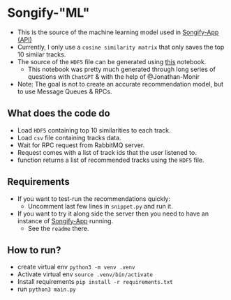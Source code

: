 # Songify-"ML"

- This is the source of the machine learning model used in [Songify-App (API)]('https://github.com/G0maa/songify-app')
- Currently, I only use a `cosine similarity matrix` that only saves the top 10 similar tracks.
- The source of the `HDF5` file can be generated using [this](https://colab.research.google.com/drive/1s0da0T2G7sRxZrqDM0-Mj0oxhgwDKHY9?usp=sharing) notebook.
  - This notebook was pretty much generated through long series of questions with `ChatGPT` & with the help of @Jonathan-Monir
- Note: The goal is not to create an accurate recommendation model, but to use Message Queues & RPCs.

## What does the code do

- Load `HDF5` containing top 10 similarities to each track.
- Load `csv` file containing tracks data.
- Wait for RPC request from RabbitMQ server.
- Request comes with a list of track ids that the user listened to.
- function returns a list of recommended tracks using the `HDF5` file.

## Requirements
- If you want to test-run the recommendations quickly:
  - Uncomment last few lines in `snippet.py` and run it.
- If you want to try it along side the server then you need to have an instance of [Songify-App]('https://github.com/G0maa/songify-app') running.
  - See the `readme` there.

## How to run?
- create virtual env `python3 -m venv .venv`
- Activate virtual env `source .venv/bin/activate`
- Install requirements `pip install -r requirements.txt`
- run `python3 main.py`
